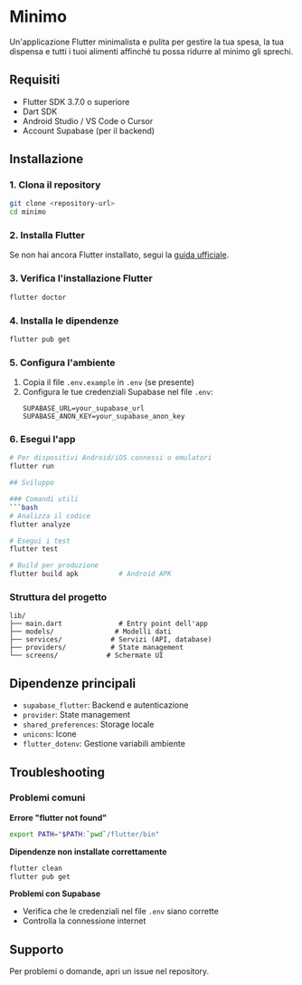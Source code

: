 # Minimo

Un'applicazione Flutter minimalista e pulita per gestire la tua spesa, la tua dispensa e tutti i tuoi alimenti affinché tu possa ridurre al minimo gli sprechi.

## Requisiti

- Flutter SDK 3.7.0 o superiore
- Dart SDK
- Android Studio / VS Code o Cursor
- Account Supabase (per il backend)

## Installazione

### 1. Clona il repository
```bash
git clone <repository-url>
cd minimo
```

### 2. Installa Flutter
Se non hai ancora Flutter installato, segui la [guida ufficiale](https://docs.flutter.dev/get-started/install).

### 3. Verifica l'installazione Flutter
```bash
flutter doctor
```

### 4. Installa le dipendenze
```bash
flutter pub get
```

### 5. Configura l'ambiente
1. Copia il file `.env.example` in `.env` (se presente)
2. Configura le tue credenziali Supabase nel file `.env`:
   ```
   SUPABASE_URL=your_supabase_url
   SUPABASE_ANON_KEY=your_supabase_anon_key
   ```

### 6. Esegui l'app
```bash
# Per dispositivi Android/iOS connessi o emulatori
flutter run

## Sviluppo

### Comandi utili
```bash
# Analizza il codice
flutter analyze

# Esegui i test
flutter test

# Build per produzione
flutter build apk          # Android APK
```

### Struttura del progetto
```
lib/
├── main.dart              # Entry point dell'app
├── models/               # Modelli dati
├── services/            # Servizi (API, database)
├── providers/           # State management
└── screens/            # Schermate UI
```

## Dipendenze principali

- `supabase_flutter`: Backend e autenticazione
- `provider`: State management
- `shared_preferences`: Storage locale
- `unicons`: Icone
- `flutter_dotenv`: Gestione variabili ambiente

## Troubleshooting

### Problemi comuni

**Errore "flutter not found"**
```bash
export PATH="$PATH:`pwd`/flutter/bin"
```

**Dipendenze non installate correttamente**
```bash
flutter clean
flutter pub get
```

**Problemi con Supabase**
- Verifica che le credenziali nel file `.env` siano corrette
- Controlla la connessione internet

## Supporto

Per problemi o domande, apri un issue nel repository.
